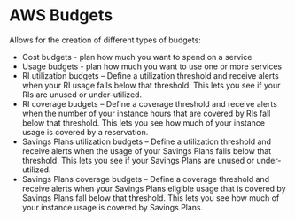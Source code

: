 # AWS Budgets
Allows for the creation of different types of budgets:
- Cost budgets - plan how much you want to spend on a service
- Usage budgets - plan how much you want to use one or more services
- RI utilization budgets – Define a utilization threshold and receive alerts when your RI usage falls below that threshold. This lets you see if your RIs are unused or under-utilized.
- RI coverage budgets – Define a coverage threshold and receive alerts when the number of your instance hours that are covered by RIs fall below that threshold. This lets you see how much of your instance usage is covered by a reservation.
- Savings Plans utilization budgets – Define a utilization threshold and receive alerts when the usage of your Savings Plans falls below that threshold. This lets you see if your Savings Plans are unused or under-utilized.
- Savings Plans coverage budgets – Define a coverage threshold and receive alerts when your Savings Plans eligible usage that is covered by Savings Plans fall below that threshold. This lets you see how much of your instance usage is covered by Savings Plans.